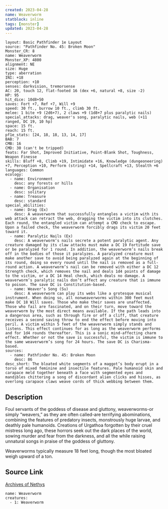 ```yaml
---
created: 2023-04-28
name: Weaverworm
statblock: inline
tags: [monster]
updated: 2023-04-28
---
```

```statblock
layout: Basic Pathfinder 1e Layout
source: "Pathfinder No. 45: Broken Moon"
Monster_CR: 8
name: Weaverworm
Monster_XP: 4800
alignment: NE
size: Huge
type: aberration
INI: +18
perception: +10
senses: darkvision, tremorsense
AC: 20, touch 12, flat-footed 16 (dex +6, natural +8, size -2)
HP: 95
hit_dice: 10d8+50
saves: Fort +7, Ref +7, Will +9
speed: 30 ft., burrow 10 ft., climb 30 ft.
melee: 1 bite +9 (2d6+7), 2 claws +9 (1d8+7 plus paralytic nails)
special_attacks: drag, weaver's song, paralytic nails, web (+11 ranged, DC 19, 10 hp)
space: 15 ft.
reach: 15 ft.
pf1e_stats: [24, 18, 18, 13, 14, 17]
BAB: 7
CMB: 16
CMD: 30 (can't be tripped)
feats: Far Shot, Improved Initiative, Point-Blank Shot, Toughness, Weapon Finesse
skills: Bluff +8, Climb +19, Intimidate +16, Knowledge (dungeoneering) +7, Perception +10, Perform (string) +14, Spellcraft +13, Stealth +6
languages: Common
ecology:
  - name: Environment
    desc: any forests or hills
  - name: Organisation
    desc: solitary
  - name: Treasure
    desc: standard
special_abilities:
  - name: Drag (Ex)
    desc: A weaverworm that successfully entangles a victim with its web attack can retract the web, dragging the victim into its clutches. Each round, the entangled victim can attempt a CMD check to escape. Upon a failed check, the weaverworm forcibly drags its victim 20 feet toward it.
  - name: Paralytic Nails (Ex)
    desc: A weaverworm’s nails secrete a potent paralytic agent. Any creature damaged by its claw attacks must make a DC 19 Fortitude save or be paralyzed for 1 round. In addition, the weaverworm’s nails break off in the bodies of those it paralyzes. A paralyzed creature must make another save to avoid being paralyzed again at the beginning of its round, doing so every round until the nail is removed as a full-round action. A weaverworm’s nail can be removed with either a DC 12 Strength check, which removes the nail and deals 1d4 points of damage to the victim, or a DC 14 Heal check, which deals no damage. A weaverworm’s paralytic nails don’t affect any creature that is immune to poison. The save DC is Constitution-based.
  - name: Weaver’s Song (Su)
    desc: A weaverworm can play its webs like a grotesque musical instrument. When doing so, all nonweaverworms within 300 feet must make DC 18 Will saves. Those who make their saves are unaffected. Those who fail are fascinated, and on their turn, move toward the weaverworm by the most direct means available. If the path leads into a dangerous area, such as through fire or off a cliff, that creature receives a second saving throw to end the effect before moving into peril. A victim within 5 feet of the weaverworm simply stands and listens. This effect continues for as long as the weaverworm performs and for 1d4 rounds thereafter. This is a sonic mind-affecting charm effect. Whether or not the save is successful, the victim is immune to the same weaverworm’s song for 24 hours. The save DC is Charisma-based.
sources:
  - name: Pathfinder No. 45: Broken Moon
    desc: 86
desc_short: The bloated white segments of a maggot’s body erupt in a torso of mixed feminine and insectile features. Pale humanoid skin and carapace meld together beneath a face with segmented eyes and mandibles chittering a song of discordant alien clicks and hisses, as overlong carapace claws weave cords of thick webbing between them.
```
## Description
Foul servants of the goddess of disease and gluttony, weaverworms-or simply “weavers,” as they are often called-are terrifying abominations, combining the features of predatory insects, monstrously huge larvae, and deathly pale humanoids. Creations of Urgathoa forgotten by their cruel mistress long ago, these horrors seek out the dark places of the world, sowing murder and fear from the darkness, and all the while raising unnatural songs in praise of the goddess of gluttony.

Weaverworms typically measure 18 feet long, though the most bloated weigh upward of a ton.
## Source Link
[Archives of Nethys](https://aonprd.com/MonsterDisplay.aspx?ItemName=Weaverworm)
```encounter-table
name: Weaverworm
creatures:
  - 1: Weaverworm
```
